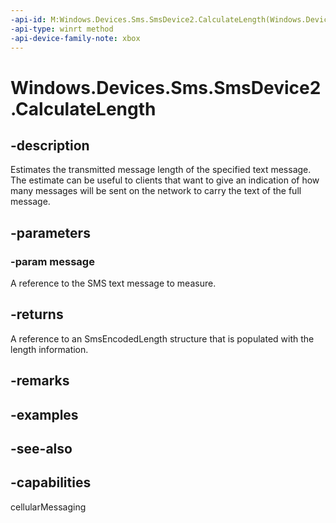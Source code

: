 ```yaml
---
-api-id: M:Windows.Devices.Sms.SmsDevice2.CalculateLength(Windows.Devices.Sms.ISmsMessageBase)
-api-type: winrt method
-api-device-family-note: xbox
---
```


<!-- Method syntax
public Windows.Devices.Sms.SmsEncodedLength CalculateLength(Windows.Devices.Sms.ISmsMessageBase message)
-->

# Windows.Devices.Sms.SmsDevice2.CalculateLength

## -description
Estimates the transmitted message length of the specified text message. The estimate can be useful to clients that want to give an indication of how many messages will be sent on the network to carry the text of the full message.

## -parameters
### -param message
A reference to the SMS text message to measure.

## -returns
A reference to an SmsEncodedLength structure that is populated with the length information.

## -remarks

## -examples

## -see-also


## -capabilities
cellularMessaging
